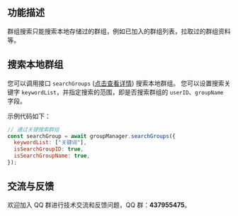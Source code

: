 ## 功能描述

群组搜索只能搜索本地存储过的群组，例如已加入的群组列表，拉取过的群组资料等。

## 搜索本地群组

您可以调用接口 `searchGroups` ([点击查看详情](https://comm.qq.com/im/doc/RN/zh/Api/V2TIMGroupManager/searchGroups.html)) 搜索本地群组。
您可以设置搜索关键字 `keywordList`，并指定搜索的范围，即是否搜索群组的 `userID`、`groupName` 字段。

示例代码如下：

```javascript
// 通过关键搜索群组
const searchGroup = await groupManager.searchGroups({
  keywordList: ["关键词"],
  isSearchGroupID: true,
  isSearchGroupName: true,
});
```

## 交流与反馈

欢迎加入 QQ 群进行技术交流和反馈问题，QQ 群：**437955475**。
